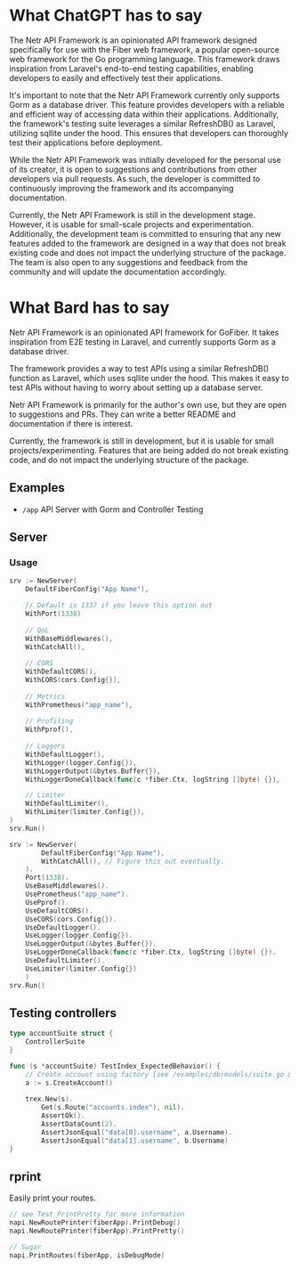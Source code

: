 # What ChatGPT has to say
The Netr API Framework is an opinionated API framework designed specifically for use with the Fiber web framework, a popular open-source web framework for the Go programming language. This framework draws inspiration from Laravel's end-to-end testing capabilities, enabling developers to easily and effectively test their applications.

It's important to note that the Netr API Framework currently only supports Gorm as a database driver. This feature provides developers with a reliable and efficient way of accessing data within their applications. Additionally, the framework's testing suite leverages a similar RefreshDB() as Laravel, utilizing sqllite under the hood. This ensures that developers can thoroughly test their applications before deployment.

While the Netr API Framework was initially developed for the personal use of its creator, it is open to suggestions and contributions from other developers via pull requests. As such, the developer is committed to continuously improving the framework and its accompanying documentation.

Currently, the Netr API Framework is still in the development stage. However, it is usable for small-scale projects and experimentation. Additionally, the development team is committed to ensuring that any new features added to the framework are designed in a way that does not break existing code and does not impact the underlying structure of the package. The team is also open to any suggestions and feedback from the community and will update the documentation accordingly.

# What Bard has to say

Netr API Framework is an opinionated API framework for GoFiber. It takes inspiration from E2E testing in Laravel, and currently supports Gorm as a database driver.

The framework provides a way to test APIs using a similar RefreshDB() function as Laravel, which uses sqllite under the hood. This makes it easy to test APIs without having to worry about setting up a database server.

Netr API Framework is primarily for the author's own use, but they are open to suggestions and PRs. They can write a better README and documentation if there is interest.

Currently, the framework is still in development, but it is usable for small projects/experimenting. Features that are being added do not break existing code, and do not impact the underlying structure of the package.

## Examples
- `/app` API Server with Gorm and Controller Testing

## Server

### Usage
```go
srv := NewServer(
    DefaultFiberConfig("App Name"),

    // Default is 1337 if you leave this option out
    WithPort(1338)
	
    // QoL
    WithBaseMiddlewares(),
    WithCatchAll(),
	
    // CORS
    WithDefaultCORS(),
    WithCORS(cors.Config{}),
	
    // Metrics
    WithPrometheus("app_name"),
	
    // Profiling
    WithPprof(),
	
    // Loggers
    WithDefaultLogger(),
    WithLogger(logger.Config{}),
    WithLoggerOutput(&bytes.Buffer{}),
    WithLoggerDoneCallback(func(c *fiber.Ctx, logString []byte) {}),

    // Limiter
    WithDefaultLimiter(),
    WithLimiter(limiter.Config{}),
)
srv.Run()
```

```go
srv := NewServer(
	    DefaultFiberConfig("App Name"),
	    WithCatchAll(), // Figure this out eventually.
	).
	Port(1338).
	UseBaseMiddlewares().
	UsePrometheus("app_name").
	UsePprof().
	UseDefaultCORS().
	UseCORS(cors.Config{}).
	UseDefaultLogger().
	UseLogger(logger.Config{}).
	UseLoggerOutput(&bytes.Buffer{}).
	UseLoggerDoneCallback(func(c *fiber.Ctx, logString []byte) {}).
	UseDefaultLimiter().
	UseLimiter(limiter.Config{})
    )
srv.Run()
```

## Testing controllers
```go 
type accountSuite struct {
    ControllerSuite
}

func (s *accountSuite) TestIndex_ExpectedBehavior() {
    // Create account using factory [see /examples/db/models/suite.go & /factory]
    a := s.CreateAccount()
    
    trex.New(s).
        Get(s.Route("accounts.index"), nil).
        AssertOk().
        AssertDataCount(2).
        AssertJsonEqual("data[0].username", a.Username).
        AssertJsonEqual("data[1].username", b.Username)
}
```

## rprint
Easily print your routes.

```go
// see Test_PrintPretty for more information
napi.NewRoutePrinter(fiberApp).PrintDebug()
napi.NewRoutePrinter(fiberApp).PrintPretty()

// Sugar
napi.PrintRoutes(fiberApp, isDebugMode)
```